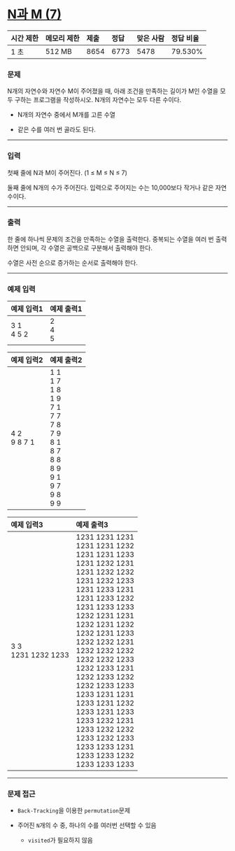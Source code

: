 # [N과 M (7)](https://www.acmicpc.net/problem/15656)

<div align = center>

| 시간 제한 | 메모리 제한 | 제출 | 정답 | 맞은 사람 | 정답 비율 |
| :-------- | :---------- | :--- | :--- | :-------- | :-------- |
| 1 초      | 512 MB      | 8654 | 6773 | 5478      | 79.530%   |

</div>

### 문제

N개의 자연수와 자연수 M이 주어졌을 때, 아래 조건을 만족하는 길이가 M인 수열을 모두 구하는 프로그램을 작성하시오. N개의 자연수는 모두 다른 수이다.

  - N개의 자연수 중에서 M개를 고른 수열

  - 같은 수를 여러 번 골라도 된다.

---

### 입력

첫째 줄에 N과 M이 주어진다. (1 ≤ M ≤ N ≤ 7)

둘째 줄에 N개의 수가 주어진다. 입력으로 주어지는 수는 10,000보다 작거나 같은 자연수이다.

---

### 출력

한 줄에 하나씩 문제의 조건을 만족하는 수열을 출력한다. 중복되는 수열을 여러 번 출력하면 안되며, 각 수열은 공백으로 구분해서 출력해야 한다.

수열은 사전 순으로 증가하는 순서로 출력해야 한다.

---

### 예제 입력

| 예제 입력1    | 예제 출력1    |
| :------------ | :------------ |
| 3 1<br/>4 5 2 | 2<br/>4<br/>5 |

| 예제 입력2      | 예제 출력2                                                                                                                  |
| :-------------- | :-------------------------------------------------------------------------------------------------------------------------- |
| 4 2<br/>9 8 7 1 | 1 1<br/>1 7<br/>1 8<br/>1 9<br/>7 1<br/>7 7<br/>7 8<br/>7 9<br/>8 1<br/>8 7<br/>8 8<br/>8 9<br/>9 1<br/>9 7<br/>9 8<br/>9 9 |

| 예제 입력3             | 예제 출력3                                                                                                                                                                                                                                                                                                                                                                                                                                                                                                                   |
| :--------------------- | :--------------------------------------------------------------------------------------------------------------------------------------------------------------------------------------------------------------------------------------------------------------------------------------------------------------------------------------------------------------------------------------------------------------------------------------------------------------------------------------------------------------------------- |
| 3 3<br/>1231 1232 1233 | 1231 1231 1231<br/>1231 1231 1232<br/>1231 1231 1233<br/>1231 1232 1231<br/>1231 1232 1232<br/>1231 1232 1233<br/>1231 1233 1231<br/>1231 1233 1232<br/>1231 1233 1233<br/>1232 1231 1231<br/>1232 1231 1232<br/>1232 1231 1233<br/>1232 1232 1231<br/>1232 1232 1232<br/>1232 1232 1233<br/>1232 1233 1231<br/>1232 1233 1232<br/>1232 1233 1233<br/>1233 1231 1231<br/>1233 1231 1232<br/>1233 1231 1233<br/>1233 1232 1231<br/>1233 1232 1232<br/>1233 1232 1233<br/>1233 1233 1231<br/>1233 1233 1232<br/>1233 1233 1233 |

---

### 문제 접근

  - `Back-Tracking`을 이용한 `permutation`문제

  - 주어진 `N`개의 수 중, 하나의 수를 여러번 선택할 수 있음

    - `visited`가 필요하지 않음